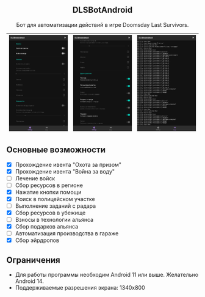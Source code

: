 <h2 align="center"><b>DLSBotAndroid</b></h2>
<p align="center">
  Бот для автоматизации действий в игре Doomsday Last Survivors.
<p>

| <img src="/docs/images/screen1.jpg" alt="Screenshot-1" /> | <img src="/docs/images/screen2.jpg" alt="Screenshot-2"/> | <img src="/docs/images/screen3.jpg" alt="Screenshot-3"/> |
| --- | --- | --- |

## Основные возможности

- [x] Прохождение ивента "Охота за призом"
- [x] Прохождение ивента "Война за воду"
- [ ] Лечение войск
- [ ] Сбор ресурсов в регионе
- [x] Нажатие кнопки помощи
- [x] Поиск в полицейском участке
- [ ] Выполнение заданий с радара
- [x] Сбор ресурсов в убежище
- [ ] Взносы в технологии альянса
- [x] Сбор подарков альянса
- [ ] Автоматизация производства в гараже
- [x] Сбор эйрдропов

## Ограничения

* Для работы программы необходим Android 11 или выше. Желательно Android 14.
* Поддерживаемые разрешения экрана: 1340х800
